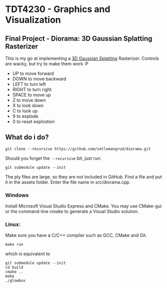 # TDT4230 - Graphics and Visualization
## Final Project - Diorama: 3D Gaussian Splatting Rasterizer

This is my go at implementing a [3D Gaussian Splatting](https://repo-sam.inria.fr/fungraph/3d-gaussian-splatting/) Rasterizer.
Controls are wacky, but try to make them work :P
- UP to move forward
- DOWN to move backward
- LEFT to turn left
- RIGHT to turn right
- SPACE to move up
- Z to move down
- X to look down
- C to look up
- 9 to explode
- 0 to reset explostion

## What do i do?

	git clone --recursive https://github.com/vetlemangrud/diorama.git

Should you forget the `--recursive` bit, just run:

	git submodule update --init


The ply files are large, so they are not included in GitHub. Find a file and put it in the assets folder. Enter the file name in src/diorama.cpp.


### Windows

Install Microsoft Visual Studio Express and CMake.
You may use CMake-gui or the command-line cmake to generate a Visual Studio solution.

### Linux:

Make sure you have a C/C++ compiler such as  GCC, CMake and Git.

	make run

which is equivalent to

	git submodule update --init
	cd build
	cmake ..
	make
	./glowbox
